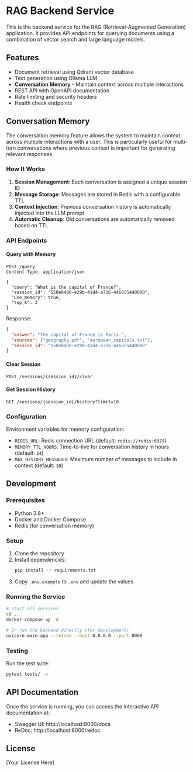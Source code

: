 # RAG Backend Service

This is the backend service for the RAG (Retrieval-Augmented Generation) application. It provides API endpoints for querying documents using a combination of vector search and large language models.

## Features

- Document retrieval using Qdrant vector database
- Text generation using Ollama LLM
- **Conversation Memory** - Maintain context across multiple interactions
- REST API with OpenAPI documentation
- Rate limiting and security headers
- Health check endpoints

## Conversation Memory

The conversation memory feature allows the system to maintain context across multiple interactions with a user. This is particularly useful for multi-turn conversations where previous context is important for generating relevant responses.

### How It Works

1. **Session Management**: Each conversation is assigned a unique session ID
2. **Message Storage**: Messages are stored in Redis with a configurable TTL
3. **Context Injection**: Previous conversation history is automatically injected into the LLM prompt
4. **Automatic Cleanup**: Old conversations are automatically removed based on TTL

### API Endpoints

#### Query with Memory

```http
POST /query
Content-Type: application/json

{
  "query": "What is the capital of France?",
  "session_id": "550e8400-e29b-41d4-a716-446655440000",
  "use_memory": true,
  "top_k": 3
}
```

Response:
```json
{
  "answer": "The capital of France is Paris.",
  "sources": ["geography.pdf", "european_capitals.txt"],
  "session_id": "550e8400-e29b-41d4-a716-446655440000"
}
```

#### Clear Session

```http
POST /sessions/{session_id}/clear
```

#### Get Session History

```http
GET /sessions/{session_id}/history?limit=10
```

### Configuration

Environment variables for memory configuration:

- `REDIS_URL`: Redis connection URL (default: `redis://redis:6379`)
- `MEMORY_TTL_HOURS`: Time-to-live for conversation history in hours (default: `24`)
- `MAX_HISTORY_MESSAGES`: Maximum number of messages to include in context (default: `10`)

## Development

### Prerequisites

- Python 3.8+
- Docker and Docker Compose
- Redis (for conversation memory)

### Setup

1. Clone the repository
2. Install dependencies:
   ```bash
   pip install -r requirements.txt
   ```
3. Copy `.env.example` to `.env` and update the values

### Running the Service

```bash
# Start all services
cd ..
docker-compose up -d

# Or run the backend directly (for development)
uvicorn main:app --reload --host 0.0.0.0 --port 8000
```

### Testing

Run the test suite:

```bash
pytest tests/ -v
```

## API Documentation

Once the service is running, you can access the interactive API documentation at:

- Swagger UI: http://localhost:8000/docs
- ReDoc: http://localhost:8000/redoc

## License

[Your License Here]
